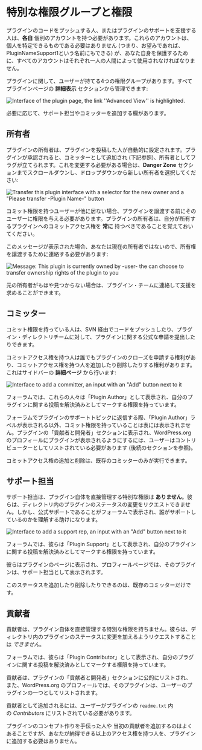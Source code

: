 <!-- 
# Special User Roles and Capabilities
 -->
# 特別な権限グループと権限

<!-- 
Every person who pushes code for, or aids in support for, a plugin is required to have their **OWN** individual account. These accounts do not have to be personally identifying (that is, you can name them PluginNameSupport1 if you wanted), however all accounts must be used by a single human for your own protection.
 -->
プラグインのコードをプッシュする人、またはプラグインのサポートを支援する人は、**各自** 個別のアカウントを持つ必要があります。これらのアカウントは、個人を特定できるものである必要はありません (つまり、お望みであれば、PluginNameSupport1という名前にもできる) が、あなた自身を保護するために、すべてのアカウントはそれぞれ一人の人間によって使用されなければなりません。

<!-- 
There are four roles a user can have with regards to plugins. All can be managed from the **advanced view** section of a plugin page:
 -->
プラグインに関して、ユーザーが持てる4つの権限グループがあります。すべてプラグインページの **詳細表示** セクションから管理できます:

![Interface of the plugin page, the link ''Advanced View'' is highlighted.](https://i0.wp.com/developer.wordpress.org/files/2020/08/advanced-view.jpg?resize=300%2C260&ssl=1)

<!-- 
There are fields to add Support Reps and Committers as needed.
 -->
必要に応じて、サポート担当やコミッターを追加する欄があります。

<!-- 
## Owner
 -->
## 所有者

<!-- 
A plugin owner is automatically set by the person who submits the plugin. On plugin approval, they are added as a Committer (see below) and flagged as the owner. Should this need to be changed, scroll down to the **Danger Zone** section and select the new owner from the dropdown:
 -->
プラグインの所有者は、プラグインを投稿した人が自動的に設定されます。プラグインが承認されると、コミッターとして追加され (下記参照)、所有者としてフラグが立てられます。これを変更する必要がある場合は、**Danger Zone** セクションまでスクロールダウンし、ドロップダウンから新しい所有者を選択してください:

![Transfer this plugin interface with a selector for the new owner and a "Please transfer -Plugin Name-" button](https://i0.wp.com/developer.wordpress.org/files/2020/08/can-transger.jpg?resize=1024%2C548&ssl=1)

<!-- 
If there are no other users with commit access, you will need to grant them access before you can transfer the plugin. Remember, plugin owners should **always** have commit access to the plugins they own.
 -->
コミット権限を持つユーザーが他に居ない場合、プラグインを譲渡する前にそのユーザーに権限を与える必要があります。プラグインの所有者は、自分が所有するプラグインへのコミットアクセス権を **常に** 持つべきであることを覚えておいてください。

<!-- 
If you see this message, then you are not the current owner, and need to contact them to have ownership transferred:
 -->
このメッセージが表示された場合、あなたは現在の所有者ではないので、所有権を譲渡するために連絡する必要があります:

![Message: This plugin is currently owned by -user- the can choose to transfer ownership rights of the plugin to you](https://i0.wp.com/developer.wordpress.org/files/2020/08/Owner.jpg?resize=1024%2C249&ssl=1)

<!-- 
If the original owner is no longer available, you may contact the plugins team for assistance.
 -->
元の所有者がもはや見つからない場合は、プラグイン・チームに連絡して支援を求めることができます。

<!-- 
## Committer
 -->
## コミッター

<!-- 
Someone with commit access has the ability to push code via SVN and make official requests concerning a plugin to the Plugin Directory Team.
 -->
コミット権限を持っている人は、SVN 経由でコードをプッシュしたり、プラグイン・ディレクトリチームに対して、プラグインに関する公式な申請を提出したりできます。

<!-- 
Anyone with commit access has the right to request a plugin be closed, and has the ability to add and remove anyone from commit access. This is done from the **Advanced Page** on the sidebar:
 -->
コミットアクセス権を持つ人は誰でもプラグインのクローズを申請する権利があり、コミットアクセス権を持つ人を追加したり削除したりする権利があります。これはサイドバーの **詳細ページ** から行います:

![Interface to add a committer, an input with an "Add" button next to it](https://i0.wp.com/developer.wordpress.org/files/2021/02/Commit.jpg?resize=302%2C133&ssl=1)

<!-- 
In the forums, these people are labeled as a “Plugin Author” and have the ability to mark posts regarding their plugin as resolved.
 -->
フォーラムでは、これらの人々は「Plugin Author」として表示され、自分のプラグインに関する投稿を解決済みとしてマークする権限を持っています。

<!-- 
Other than the “Plugin Author” label in the forum for replies to plugin support topics, having commit access is not outwardly displayed. In order to be listed in the plugin’s “Contributors & Developers” section, and to have the plugin included in a WordPress.org profile, the user must be listed as a contributor (see the subsequent section).
 -->
フォーラムでプラグインのサポートトピックに返信する際、「Plugin Author」ラベルが表示される以外、コミット権限を持っていることは表には表示されません。プラグインの「貢献者と開発者」セクションに表示され、WordPress.org のプロフィールにプラグインが表示されるようにするには、ユーザーはコントリビューターとしてリストされている必要があります (後続のセクションを参照)。

<!-- 
Adding and removing commit access can only be done by an existing committer.
 -->
コミットアクセス権の追加と削除は、既存のコミッターのみが実行できます。

<!-- 
## Support Rep
 -->
## サポート担当

<!-- 
A support rep has **no** extra ability to directly manage the plugin itself. They cannot request changes be made to a plugin’s status in the directory. However, they will be labeled in the forums as being official support and this can help people understand who is helping them.
 -->
サポート担当は、プラグイン自体を直接管理する特別な権限は **ありません**。彼らは、ディレクトリ内のプラグインのステータスの変更をリクエストできません。しかし、公式サポートであることがフォーラムで表示され、誰がサポートしているのかを理解する助けになります。

![Interface to add a support rep, an input with an "Add" button next to it](https://i0.wp.com/developer.wordpress.org/files/2021/02/Support.jpg?resize=317%2C140&ssl=1)

<!-- 
In the forums, they are labeled as a “Plugin Support” and have the ability to mark posts regarding their plugin as resolved.
 -->
フォーラムでは、彼らは「Plugin Support」として表示され、自分のプラグインに関する投稿を解決済みとしてマークする権限を持っています。

<!-- 
They are displayed on the plugin page, and the plugin appears on their profile page as a Support Representative.
 -->
彼らはプラグインのページに表示され、プロフィールページでは、そのプラグインは、サポート担当として表示されます。

<!-- 
Adding and removing this status can only be done by an existing committer.
 -->
このステータスを追加したり削除したりできるのは、既存のコミッターだけです。

<!-- 
## Contributor
 -->
## 貢献者

<!-- 
A contributor has no extra ability to directly manage the plugin itself. They _cannot_ request changes be made to a plugin’s status in the directory.
 -->
貢献者は、プラグイン自体を直接管理する特別な権限を持ちません。彼らは、ディレクトリ内のプラグインのステータスに変更を加えるようリクエストすることは _できません_。

<!-- 
In the forums, they are labeled as a “Plugin Contributor” and have the ability to mark posts regarding their plugin as resolved.
 -->
フォーラムでは、彼らは「Plugin Contributor」として表示され、自分のプラグインに関する投稿を解決済みとしてマークする権限を持っています。

<!-- 
A contributor is publicly listed in the plugin’s “Contributors & Developers” section and the plugin is listed as one of the user’s plugins in their WordPress.org profile.
 -->
貢献者は、プラグインの「貢献者と開発者」セクションに公的にリストされ、また、WordPress.org のプロフィールでは、そのプラグインは、ユーザーのプラグインの一つとしてリストされます。

<!-- 
To be added as a contributor, a user must be listed within _Contributors_ in the plugin’s `readme.txt`.
 -->
貢献者として追加されるには、ユーザーがプラグインの `readme.txt` 内の _Contributors_ にリストされている必要があります。

<!-- 
While it is common to add people who helped with a plugin’s conceptualization or was an original contributor, you do not need to add anyone to your plugin with more access than you’re comfortable with.
 -->
プラグインのコンセプト作りを手伝った人や 当初の貢献者を追加するのはよくあることですが、あなたが納得できる以上のアクセス権を持つ人を、プラグインに追加する必要はありません。
